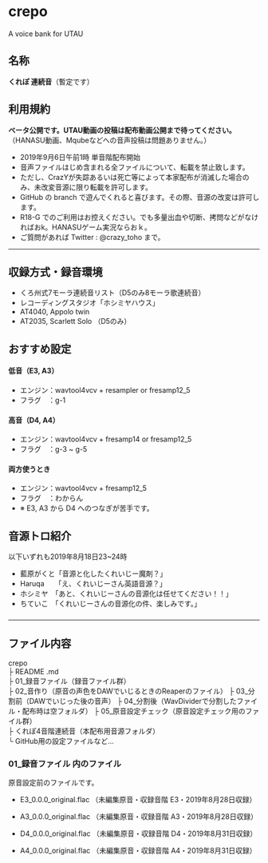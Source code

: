 # crepo

A voice bank for UTAU

## 名称

**くれぽ 連続音**（暫定です）

## 利用規約

**ベータ公開です。UTAU動画の投稿は配布動画公開まで待ってください。**  
（HANASU動画、Mqubeなどへの音声投稿は問題ありません。）

-   2019年9月6日午前1時 単音階配布開始
-   音声ファイルはじめ含まれる全ファイルについて、転載を禁止致します。  
-   ただし、CrazYが失踪あるいは死亡等によって本家配布が消滅した場合のみ、未改変音源に限り転載を許可します。
-   GitHub の branch で遊んでくれると喜びます。その際、音源の改変は許可します。
-   R18-G でのご利用はお控えください。でも多量出血や切断、拷問などがなければおk。HANASUゲーム実況ならおｋ。
-   ご質問があれば Twitter : @crazy_toho まで。

* * *

## 収録方式・録音環境

-   くろ州式7モーラ連続音リスト（D5のみ8モーラ歌連続音）
-   レコーディングスタジオ「ホシミヤハウス」
-   AT4040, Appolo twin
-   AT2035, Scarlett Solo （D5のみ）

## おすすめ設定

#### 低音（E3, A3）

-   エンジン：wavtool4vcv + resampler or fresamp12_5
-   フラグ　：g-1

#### 高音（D4, A4）

-   エンジン：wavtool4vcv + fresamp14 or fresamp12_5
-   フラグ　：g-3 ~ g-5

#### 両方使うとき

-   エンジン：wavtool4vcv + fresamp12_5
-   フラグ　：わからん
-   ※ E3, A3 から D4 へのつなぎが苦手です。

## 音源トロ紹介

以下いずれも2019年8月18日23~24時

-   藍原がくと「音源と化したくれいじー魔剤？」
-   Haruqa　　「え、くれいじーさん英語音源？」
-   ホシミヤ　「あと、くれいじーさんの音源化は任せてください！！」
-   ちていこ　「くれいじーさんの音源化の件、楽しみです。」

###

* * *

## ファイル内容

crepo  
├ README .md  
├ 01_録音ファイル（録音ファイル群）  
├ 02_音作り（原音の声色をDAWでいじるときのReaperのファイル）
├ 03_分割前（DAWでいじった後の音声）
├ 04_分割後（WavDividerで分割したファイル・配布時は空フォルダ）
├ 05_原音設定チェック（原音設定チェック用のファイル群）  
├ くれぽ4音階連続音（本配布用音源フォルダ）  
└ GitHub用の設定ファイルなど...

### 01_録音ファイル 内のファイル

原音設定前のファイルです。

-   E3_0.0.0_original.flac    （未編集原音・収録音階 E3・2019年8月28日収録）

-   A3_0.0.0_original.flac    （未編集原音・収録音階 A3・2019年8月28日収録）

-   D4_0.0.0_original.flac    （未編集原音・収録音階 D4・2019年8月31日収録）

-   A4_0.0.0_original.flac    （未編集原音・収録音階 A4・2019年8月31日収録）
